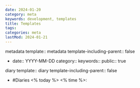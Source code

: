 ```yaml
---
date: 2024-01-20
category: meta
keywords: development, templates
title: Templates
tags:
categories: meta
lastMod: 2024-01-21
---
```

metadata
template:: metadata
template-including-parent:: false

  + date:: YYYY-MM-DD
category::
keywords::
public:: true

diary
template:: diary
template-including-parent:: false

  + #Diaries <% today %> <% time %>:
